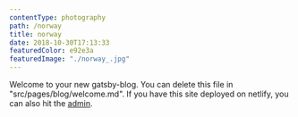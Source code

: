 ```yaml
---
contentType: photography
path: /norway
title: norway
date: 2018-10-30T17:13:33
featuredColor: e92e3a
featuredImage: "./norway_.jpg"
---
```

Welcome to your new gatsby-blog. You can delete this file in "src/pages/blog/welcome.md". If you have this site deployed on netlify, you can also hit the [admin](/admin).